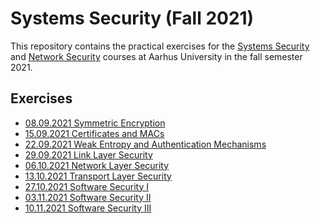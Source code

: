 Systems Security (Fall 2021)
============================

This repository contains the practical exercises for the [Systems
Security](https://kursuskatalog.au.dk/en/course/108987/Systems-Security) and
[Network
Security](https://kursuskatalog.au.dk/en/course/107823/Network-Security)
courses at Aarhus University in the fall semester 2021.



Exercises
---------

- [08.09.2021 Symmetric Encryption](01_symmetric_encryption/)
- [15.09.2021 Certificates and MACs](02_certificates_and_macs/)
- [22.09.2021 Weak Entropy and Authentication Mechanisms](03_weak_entropy_and_authentication_mechanisms/)
- [29.09.2021 Link Layer Security](04_link_layer_security/)
- [06.10.2021 Network Layer Security](05_network_layer_security/)
- [13.10.2021 Transport Layer Security](06_transport_layer_security/)
- [27.10.2021 Software Security I](07_software_security_i/)
- [03.11.2021 Software Security II](08_software_security_ii/)
- [10.11.2021 Software Security III](09_software_security_iii/)
